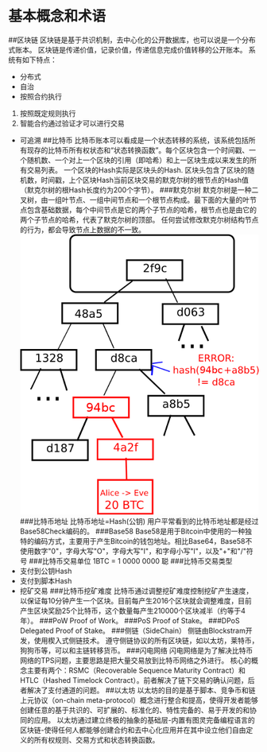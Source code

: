 # 基本概念和术语

##区块链
区块链是基于共识机制，去中心化的公开数据库，也可以说是一个分布式账本。
区块链是传递价值，记录价值，传递信息完成价值转移的公开账本。
系统有如下特点：
- 分布式
- 自治
- 按照合约执行
 1. 按照既定规则执行
 2. 智能合约通过验证才可以进行交易
- 可追溯
##比特币
比特币账本可以看成是一个状态转移的系统，该系统包括所有现存的比特币所有权状态和“状态转换函数”。每个区块包含一个时间戳、一个随机数、一个对上一个区块的引用（即哈希）和上一区块生成以来发生的所有交易列表。
一个区块的Hash实际是区块头的Hash.
区块头包含了区块的随机数，时间戳，上个区块Hash当前区块交易的默克尔树的根节点的Hash值（默克尔树的根Hash长度约为200个字节）。
###默克尔树
默克尔树是一种二叉树，由一组叶节点、一组中间节点和一个根节点构成。最下面的大量的叶节点包含基础数据，每个中间节点是它的两个子节点的哈希，根节点也是由它的两个子节点的哈希，代表了默克尔树的顶部。
任何尝试修改默克尔树结构节点的行为，都会导致节点上数据的不一致。
![默克尔树](./img/merkletreeerr.png)
###比特币地址
比特币地址=Hash(公钥)
用户平常看到的比特币地址都是经过Base58Check编码的。
###Base58
Base58是用于Bitcoin中使用的一种独特的编码方式，主要用于产生Bitcoin的钱包地址。相比Base64，Base58不使用数字"0"，字母大写"O"，字母大写"I"，和字母小写"l"，以及"+"和"/"符号
###比特币交易单位
1BTC = 1 0000 0000 聪
###比特币交易类型
- 支付到公钥Hash
- 支付到脚本Hash
- 挖矿交易
###比特币挖矿难度
比特币通过调整挖矿难度控制挖矿产生速度，以保证每10分钟产生一个区块。目前每产生2016个区块就会调整难度，目前产生区块奖励25个比特币，这个数量每产生210000个区块减半（约等于4年）。
###PoW
Proof of Work。
###PoS
Proof of Stake。
###DPoS
Delegated Proof of Stake。
###侧链（SideChain）
侧链由Blockstram开发，使用楔入式侧链技术。
遵守侧链协议的所有区块链，如以太坊，莱特币，狗狗币等，可以和主链转移货币。
###闪电网络
闪电网络是为了解决比特币网络的TPS问题，主要思路是把大量交易放到比特币网络之外进行。
核心的概念主要有两个：RSMC（Recoverable Sequence Maturity Contract）和 HTLC（Hashed Timelock Contract）。前者解决了链下交易的确认问题，后者解决了支付通道的问题。
##以太坊
以太坊的目的是基于脚本、竞争币和链上元协议（on-chain meta-protocol）概念进行整合和提高，使得开发者能够创建任意的基于共识的、可扩展的、标准化的、特性完备的、易于开发的和协同的应用。
以太坊通过建立终极的抽象的基础层-内置有图灵完备编程语言的区块链-使得任何人都能够创建合约和去中心化应用并在其中设立他们自由定义的所有权规则、交易方式和状态转换函数。


